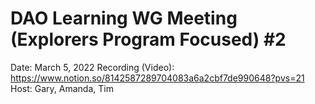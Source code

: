 # DAO Learning WG Meeting (Explorers Program Focused) #2

Date: March 5, 2022
Recording (Video): https://www.notion.so/8142587289704083a6a2cbf7de990648?pvs=21
Host: Gary, Amanda, Tim